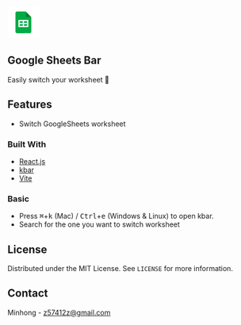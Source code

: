 <img src="src/assets/img/icon-128.png" width="64"/>

## Google Sheets Bar
Easily switch your worksheet 📁

## Features
- Switch GoogleSheets worksheet


### Built With

-   [React.js](https://reactjs.org/)
-   [kbar](https://kbar.vercel.app/)
-   [Vite](https://vitejs.dev/)

### Basic

-   Press <kbd>⌘</kbd>+<kbd>k</kbd> (Mac) / <kbd>Ctrl</kbd>+<kbd>e</kbd> (Windows & Linux) to open kbar.
-   Search for the one you want to switch worksheet

## License

Distributed under the MIT License. See `LICENSE` for more information.

## Contact

Minhong - z57412z@gmail.com

